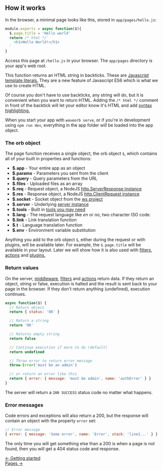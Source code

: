 ## How it works

In the browser, a minimal page looks like this, stored in `app/pages/hello.js`:
```js
module.exports = async function($){
  $.page.title = 'Hello world'
  return /* html */`
    <h1>Hello World!</h1>
  `
}
```
Access this page at `/hello.js` in your browser. The `app/pages` directory is your app's web root.

This function returns an HTML string in backticks. These are [Javascript template literals.](https://developer.mozilla.org/en-US/docs/Web/JavaScript/Reference/Template_literals) They are a new feature of Javascript ES6 which is what we use to create HTML.

Of course you don't have to use backticks, any string will do, but it is convenient when you want to return HTML. Adding the `/* html */` comment in front of the backtick will let your editor know it's HTML and add [syntax highlighting.](https://marketplace.visualstudio.com/items?itemName=Tobermory.es6-string-html)

When you start your app with `waveorb serve`, or if you're in development using `npm run dev`, everything in the app folder will be loaded into the app object.

### The orb object
The page function receives a single object, the orb object `$`, which contains all of your built in properties and functions:

* __$.app__ - Your entire app as an object
* __$.params__ - Parameters you sent from the client
* __$.query__ - Query parameters from the URL
* __$.files__ - Uploaded files as an array
* __$.req__ - Request object, a NodeJS [http.ServerResponse instance](https://nodejs.org/api/http.html#http_class_http_serverresponse)
* __$.res__ - Response object, a NodeJS [http.ClientRequest instance](https://nodejs.org/api/http.html#http_class_http_clientrequest)
* __$.socket__ - Socket object from the [ws project](https://github.com/websockets/ws)
* __$.server__ - Underlying [server instance](https://github.com/eldoy/sirloin)
* __$.tools__ - Built in [tools you may need](https://github.com/eldoy/extras)
* __$.lang__ - The request language like _en_ or _no_, two character ISO code.
* __$.link__ - Link translation function
* __$.t__ - Language translation function
* __$.env__ - Environment variable substitution

Anything you add to the orb object `$`, either during the request or with plugins, will be available later. For example, the `$.page.title` will be available in your layout. Later we will show how it is also used with [filters](/doc/filters), [actions](/doc/actions) and [plugins.](/doc/plugins)

### Return values

On the server, [middleware](/doc/middleware), [filters](/doc/filters) and [actions](/doc/actions) return data. If they return an object, string or false, execution is halted and the result is sent back to your page in the browser. If they don't return anything (undefined), execution continues.

```js
async function($) {
  // Return object
  return { status: 'OK' }

  // Return a string
  return 'OK'

  // Returns empty string
  return false

  // Continue execution if more to do (default)
  return undefined

  // Throw error to return error message
  throw Error('must be an admin')

  // or return an error like this
  return { error: { message: 'must be admin', name: 'authError' } }
}
```
The server will return a `200 SUCCESS` status code no matter what happens.

### Error messages
Code errors and exceptions will also return a 200, but the response will contain an object with the property `error` set:
```js
// Error message
{ error: { message: 'Some error', name: 'Error', stack: 'line1...' } }
```

The only time you will get something else than a 200 is when a page is not found, then you will get a 404 status code and response.

<div class="nav">
  <div><a href="/doc/getting-started">&larr; Getting started</a></div>
  <div><a href="/doc/pages">Pages &rarr;</a></div>
</div>